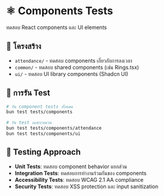 # ⚛️ Components Tests

ทดสอบ React components และ UI elements

## 📁 โครงสร้าง

- `attendance/` - ทดสอบ components เกี่ยวกับการลงเวลา
- `common/` - ทดสอบ shared components (เช่น Rings.tsx)
- `ui/` - ทดสอบ UI library components (Shadcn UI)

## 🧪 การรัน Test

```bash
# รัน component tests ทั้งหมด
bun test tests/components

# รัน test เฉพาะหมวด
bun test tests/components/attendance
bun test tests/components/ui
```

## 🎨 Testing Approach

- **Unit Tests**: ทดสอบ component behavior แยกส่วน
- **Integration Tests**: ทดสอบการทำงานร่วมกันของ components
- **Accessibility Tests**: ทดสอบ WCAG 2.1 AA compliance
- **Security Tests**: ทดสอบ XSS protection และ input sanitization
